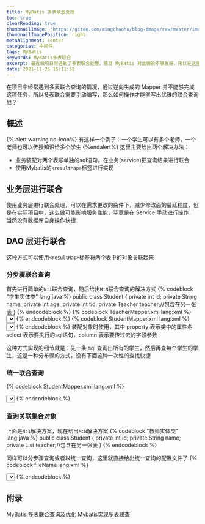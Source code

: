```yaml
---
title: MyBatis 多表联合处理
toc: true
clearReading: true
thumbnailImage: 'https://gitee.com/mingchaohu/blog-image/raw/master/image/mybatis.jpg'
thumbnailImagePosition: right
metaAlignment: center
categories: 中间件
tags: MyBatis
keywords: MyBatis多表联合
excerpt: 最近做项目时遇到了多表联合处理，感觉 MyBatis 对此做的不够友好，所以在这里记录常用多表联合解决方案
date: 2021-11-26 15:11:52
---
```

<!-- toc -->

在项目中经常遇到多表联合查询的情况，通过逆向生成的 Mapper 并不能够完成这项任务，所以多表联合需要手动编写，那么如何操作才能够写出优雅的联合查询尼？
## 概述
{% alert warning no-icon%}
有这样一个例子：一个学生可以有多个老师，一个老师也可以传授知识给多个学生
{%endalert%}
这里主要给出两个解决办法：
- 业务装配对两个表写单独的sql语句，在业务(service)把查询结果进行联合
- 使用Mybatis的`<resultMap>`标签进行实现
## 业务层进行联合
使用业务层进行联合处理，可以在需求更改的条件下，减少修改面的蔓延程度，但是在实际项目中，这么做可能影响服务性能，毕竟是在 Service 手动进行操作，当然没有数据库自身操作快捷

## DAO 层进行联合
这种方式可以使用`<resultMap>`标签将两个表中的对象关联起来

### 分步骤联合查询
首先进行简单的`N:1`联合查询，随后给出`M:N`联合查询的解决方式
{% codeblock "学生实体类" lang:java %}
public class Student {
	private int id;
	private String name;
	private int age;
	private int tid;
	private Teacher teacher;//包含在另一张表
}
{% endcodeblock %}
{% codeblock TeacherMapper.xml lang:xml %}
<mapper namespace="com.test.mapper.TeacherMapper">
	<select id="selById" parameterType="int" resultType="Teacher">
	select * from teacher where id =#{0}
	</select>
</mapper>
{% endcodeblock %}
{% codeblock StudentMapper.xml lang:xml %}
<mapper namespace="com.test.mapper.StudentMapper">
	<resultMap type="Student" id="stuMap">
		<id column="id" property="id"/>
		<result column="name" property="name"/>
		<result column="age" property="age"/>
		<result column="tid" property="tid"/>
		<association property="teacher" select="com.test.mapper.TeacherMapper.selById" column="tid"/>
	</resultMap>
	<select id="selAll" resultMap="stuMap" >
		select * from student
	</select>
</mapper>
{% endcodeblock %}
<association>装配对象时使用，其中  property  表示类中的属性名  select  表示要执行的sql语句，column 表示要传过去的字段参数

这种方式实现的细节就是：先一条 sql 查询出所有的学生，然后再查每个学生的学生，这是一种分布骤的方式，没有下面这种一次性的查找快捷
### 统一联合查询
{% codeblock StudentMapper.xml  lang:xml %}
<!-- 在mapper中实现联合查询 -->
<resultMap type="Student" id="stuMap1">
	<id column="sid" property="id"/>
	<result column="sname" property="name"/>
	<result column="sage" property="age"/>
	<result column="tid" property="tid"/>
	<association property="teacher" javaType="teacher">
		<id column="tid" property="id"/>
		<result column="tname" property="name"/>
	</association>
</resultMap>
<select id="selAll1" resultMap="stuMap1">
	select s.id sid,s.name sname,s.age sage,t.id tid,t.name tname 
	from student s left join teacher t on s.tid = t.id;
</select>
{% endcodeblock %}

### 查询关联集合对象
上面是`N:1`解决方案，现在给出`M:N`解决方案
{% codeblock "教师实体类" lang:java %}
public class Student {
	private int id;
	private String name;
	private List<Student> teacher;//包含在另一张表
}
{% endcodeblock %}

同样可以分步骤查询或者以统一查询，这里就直接给出统一查询的配置文件了
{% codeblock fileName lang:xml %}
<!-- 使用联合查询 -->
<resultMap type="Teacher" id="teacMap1">
	<id column="tid" property="id"/>
	<result column="tname" property="name"/>
	<collection property="list" ofType="Student">
		<id column="sid" property="id"/>
		<result column="sname" property="name"/>
		<result column="age" property="age"/>
		<result column="tid1" property="tid"/>
	</collection>
</resultMap>
<select id="selAll1" resultMap="teacMap1">
	select t.id tid, t.name tname, s.id sid, s.name sname,age ,s.tid tid1
	from teacher t left join student s on t.id = s.tid
</select>
{% endcodeblock %}

## 附录
[MyBatis 多表联合查询及优化](https://blog.csdn.net/u012661010/article/details/76408566)
[Mybatis实现多表联查](https://blog.csdn.net/qq_36747735/article/details/90044639)